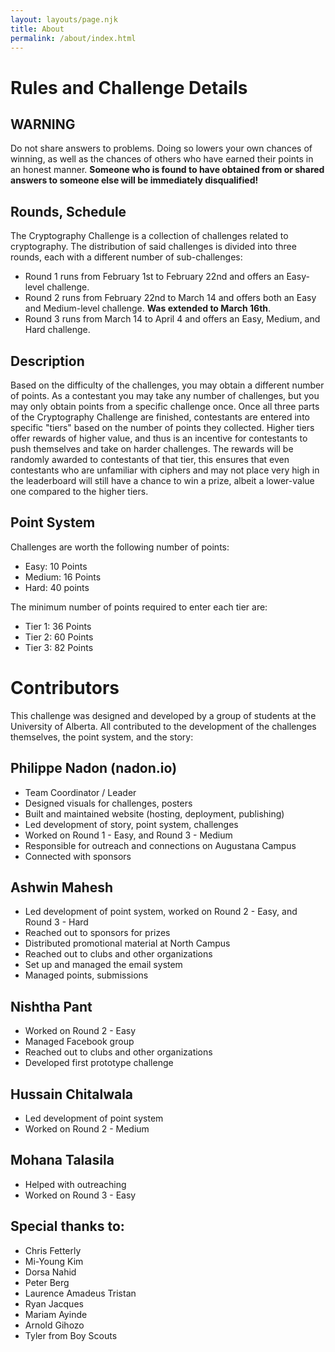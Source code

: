 ```yaml
---
layout: layouts/page.njk
title: About
permalink: /about/index.html
---
```

# Rules and Challenge Details

## WARNING

Do not share answers to problems. Doing so lowers your own chances of winning, as well as the chances of others who have earned their points in an honest manner. **Someone who is found to have obtained from or shared answers to someone else will be immediately disqualified!**

## Rounds, Schedule

The Cryptography Challenge is a collection of challenges related to cryptography. The distribution of said challenges is divided into three rounds, each with a different number of sub-challenges:

* Round 1 runs from February 1st to February 22nd and offers an Easy-level challenge.
* Round 2 runs from February 22nd to March 14 and offers both an Easy and Medium-level challenge. **Was extended to March 16th**.
* Round 3 runs from March 14 to April 4 and offers an Easy, Medium, and Hard challenge.

## Description

Based on the difficulty of the challenges, you may obtain a different number of points. As a contestant you may take any number of challenges, but you may only obtain points from a specific challenge once. Once all three parts of the Cryptography Challenge are finished, contestants are entered into specific "tiers" based on the number of points they collected. Higher tiers offer rewards of higher value, and thus is an incentive for contestants to push themselves and take on harder challenges. The rewards will be randomly awarded to contestants of that tier, this ensures that even contestants who are unfamiliar with ciphers and may not place very high in the leaderboard will still have a chance to win a prize, albeit a lower-value one compared to the higher tiers.

## Point System

Challenges are worth the following number of points:

* Easy: 10 Points
* Medium: 16 Points
* Hard: 40 points

The minimum number of points required to enter each tier are:

* Tier 1: 36 Points
* Tier 2: 60 Points
* Tier 3: 82 Points

# Contributors

This challenge was designed and developed by a group of students at the University of Alberta. All contributed to the development of the challenges themselves, the point system, and the story:

## Philippe Nadon (nadon.io)

* Team Coordinator / Leader
* Designed visuals for challenges, posters
* Built and maintained website (hosting, deployment, publishing)
* Led development of story, point system, challenges
* Worked on Round 1 - Easy, and Round 3 - Medium
* Responsible for outreach and connections on Augustana Campus
* Connected with sponsors

## Ashwin Mahesh

* Led development of point system, worked on Round 2 - Easy, and Round 3 - Hard
* Reached out to sponsors for prizes
* Distributed promotional material at North Campus
* Reached out to clubs and other organizations
* Set up and managed the email system
* Managed points, submissions

## Nishtha Pant

* Worked on Round 2 - Easy
* Managed Facebook group
* Reached out to clubs and other organizations
* Developed first prototype challenge

## Hussain Chitalwala

* Led development of point system
* Worked on Round 2 - Medium

## Mohana Talasila

* Helped with outreaching
* Worked on Round 3 - Easy

## Special thanks to:

* Chris Fetterly
* Mi-Young Kim
* Dorsa Nahid
* Peter Berg
* Laurence Amadeus Tristan
* Ryan Jacques
* Mariam Ayinde
* Arnold Gihozo
* Tyler from Boy Scouts
